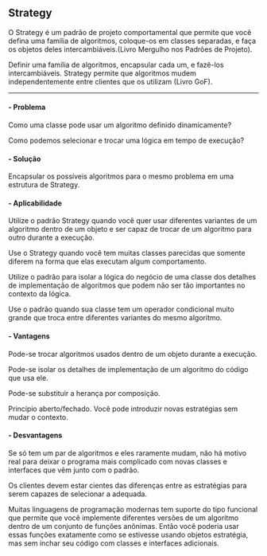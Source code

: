 
## Strategy

 O Strategy é um padrão de projeto comportamental que permite que você defina uma família de algoritmos, coloque-os em classes separadas, e faça os objetos deles 
 intercambiáveis.(Livro Mergulho nos Padrões de Projeto).


Definir uma família de algoritmos, encapsular cada um, e fazê-los intercambiáveis. Strategy permite que algoritmos mudem independentemente entre clientes que os
utilizam (Livro GoF).

---
#### - Problema

Como uma classe pode usar um algoritmo definido dinamicamente?

Como podemos selecionar e trocar uma lógica em tempo de execução?

#### - Solução

Encapsular os possíveis algoritmos para o mesmo problema em uma estrutura de Strategy.

#### - Aplicabilidade

Utilize o padrão Strategy quando você quer usar diferentes variantes de um algoritmo dentro de um objeto e ser capaz de trocar de um algoritmo para outro durante a execução.

Use o Strategy quando você tem muitas classes parecidas que somente diferem na forma que elas executam algum comportamento.

Utilize o padrão para isolar a lógica do negócio de uma classe dos detalhes de implementação de algoritmos que podem não ser tão importantes no contexto da lógica.

Use o padrão quando sua classe tem um operador condicional muito grande que troca entre diferentes variantes do mesmo algoritmo.

#### - Vantagens

Pode-se trocar algoritmos usados dentro de um objeto durante a execução.

Pode-se isolar os detalhes de implementação de um algoritmo do código que usa ele.

Pode-se substituir a herança por composição.

Princípio aberto/fechado. Você pode introduzir novas estratégias sem mudar o contexto.

#### - Desvantagens

Se só tem um par de algoritmos e eles raramente mudam, não há motivo real para deixar o programa mais complicado com novas classes e interfaces que vêm junto com o padrão.

Os clientes devem estar cientes das diferenças entre as estratégias para serem capazes de selecionar a adequada.

Muitas linguagens de programação modernas tem suporte do tipo funcional que permite que você implemente diferentes versões de um algoritmo dentro de um conjunto de funções anônimas. Então você poderia usar essas funções exatamente como se estivesse usando objetos estratégia, mas sem inchar seu código com classes e interfaces adicionais.

